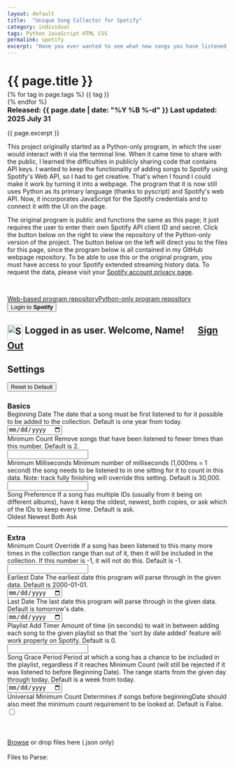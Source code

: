 ```yaml
---
layout: default
title:  "Unique Song Collector for Spotify"
category: individual
tags: Python JavaScript HTML CSS
permalink: spotify
excerpt: "Have you ever wanted to see what new songs you have listened to in a span of a year? Well, I have, and that is why I started this project! What it does is take in your Spotify extended streaming history data and parse those files to find every unique song you've listened to (as long as they fit the settings). It then removes songs so that all that remains are songs that had been listened to for the first time in the given date range. Afterwards, you may download the results as a .json file, and even add all of these songs to a Spotify playlist automatically! The program houses numerous settings, so that you can fully utilize it to your liking and have it be adaptable to any unique use cases."
---
```


<html lang="en">
  <head>
    <script src="/Portfolio/mini-coi.js" scope="./"></script>
    <!-- Recommended meta tags -->
    <meta charset="UTF-8">
    <meta name="viewport" content="width=device-width,initial-scale=1.0">
    <!-- PyScript CSS -->
    <link rel="stylesheet" href="https://pyscript.net/releases/2025.5.1/core.css">
    <!--CSS-->
    <link rel="stylesheet" href="/Portfolio/stylesheets/posts.css">
    <link rel="stylesheet" href="/Portfolio/stylesheets/posts/spotify_parse.css">
    <!-- This script tag bootstraps PyScript -->
    <script type="module" src="https://pyscript.net/releases/2025.5.1/core.js"></script>
    <!-- Javascript -->
    <script src="/Portfolio/spotify_parsing/JS/spotifyAPI.js" type="module"></script>
    <script src="/Portfolio/spotify_parsing/JS/spotifyAccountRetreiver.js" type="module"></script>
    <script src="/Portfolio/spotify_parsing/JS/settings.js" type="module"></script>
    <script src="/Portfolio/spotify_parsing/JS/fileReader.js" type="module"></script>
  </head>
  <body>
    <!--Post intro-->
    <div class="section" style="background: var(--color-bg2-gradient); box-shadow: var(--shadow);">
      <h1 style="margin-bottom: 5px;">{{ page.title }}</h1>
      <div class="tags">
        {% for tag in page.tags %}
          <span class="tag">{{ tag }}</span>
          <div style="width: 10px;"></div>
        {% endfor %}
      </div>
      <div class="tags"> <!--Dates-->
        <span style="font-size: 12pt; font-weight: bold;">Released: {{ page.date | date: "%Y %B %-d" }}</span>
        <span style="flex: 1; font-size: 12pt; text-align: right; font-weight: bold;">Last updated: 2025 July 31</span>
      </div>
      <p>
        {{ page.excerpt }}
      </p>
      <p>
        This project originally started as a Python-only program, in which the user would interact with it via the terminal line. When it came time to share with the public, I learned the difficulties in publicly sharing code that contains API keys. I wanted to keep the functionality of adding songs to Spotify using Spotify's Web API, so I had to get creative. That's when I found I could make it work by turning it into a webpage. The program that it is now still uses Python as its primary language (thanks to pyscript) and Spotify's web API. Now, it incorporates JavaScript for the Spotify credentials and to connect it with the UI on the page.
      </p>
      <p>
        The original program is public and functions the same as this page; it just requires the user to enter their own Spotify API client ID and secret. Click the button below on the right to view the repository of the Python-only version of the project. The button below on the left will direct you to the files for this page, since the program below is all contained in my GitHub webpage repository. To be able to use this or the original program, you must have access to your Spotify extended streaming history data. To request the data, please visit your <a href="https://www.spotify.com/us/account/privacy/">Spotify account privacy page</a>.
      </p>
      <div style="display: flex; padding-top: 30px;">
        <a href="https://github.com/TKothenbeutel/Portfolio/tree/main/spotify_parsing" class="gitLink">Web-based program repository</a>
        <a href="https://github.com/TKothenbeutel/Unique-Spotify-Songs" class="gitLink">Python-only program repository</a>
      </div>
    </div>

  <!--Contents-->
  <div id="container">
    <!--Sign in to Spotify-->
    <button id="spotifySignIn">Login to <b>Spotify</b></button>
    <h2 id="loggedInText">
      <img src="/Portfolio/images/icons/Spotify_parsing/spotifyIcon.png" alt="Spotify Logo" style="width:35px; vertical-align:top;">
      Logged in as <span id="spotifyId">user</span>. Welcome, <span id="displayName">Name</span>!
      &emsp; <a id="signOutButton" href="#spotifySignIn">Sign Out</a>
    </h2>
    <!--Settings-->
    <div id="settingsContainer">
      <div style="position:relative;">
        <h2>Settings</h2>
        <button id="resetSettings">Reset to Default</button>
      </div>
      <h3 style="margin-bottom:0;">Basics</h3>
      <div id="basicSettings">
        <div><div class="tooltip tooltipFirst">Beginning Date
          <span class="tooltiptext">The date that a song must be first listened to for it possible to be added to the collection. Default is one year from today.</span>
          </div> 
          <input required type="date" id="beginningDate">
        </div>
        <div><div class="tooltip">Minimum Count
          <span class="tooltiptext">Remove songs that have been listened to fewer times than this number. Default is 2.</span>
          </div> 
          <input required type="number" id="minCount" min=0>
        </div>
        <div><div class="tooltip">Minimum Milliseconds
          <span class="tooltiptext">Minimum number of milliseconds (1,000ms = 1 second) the song needs to be listened to in one sitting for it to count in this data. Note: track fully finishing will override this setting. Default is 30,000.</span>
          </div> 
          <input required type="number" id="minMS" min=0>
        </div>
        <div style="align-items:center;"><div class="tooltip tooltipLast">Song Preference
          <span class="tooltiptext">If a song has multiple IDs (usually from it being on different albums), have it keep the oldest, newest, both copies, or ask which of the IDs to keep every time. Default is ask.</span>
          </div> 
          <div id="songPreference">
            <input type="radio" name="songPref" id="oldest" value="oldest" hidden>
            <label for="oldest">Oldest</label>
            <input type="radio" name="songPref" id="newest" value="newest" hidden>
            <label for="newest">Newest</label>
            <input type="radio" name="songPref" id="both" value="both" hidden>
            <label for="both">Both</label>
            <input type="radio" name="songPref" id="ask" value="ask" hidden>
            <label for="ask">Ask</label>
          </div>
        </div>
      </div>
      <hr>
      <h3 style="margin-top:0; margin-bottom:0;">Extra</h3>
      <div id="extraSettings">
        <div><div class="tooltip tooltipFirst">Minimum Count Override
          <span class="tooltiptext">If a song has been listened to this many more times in the collection range than out of it, then it will be included in the collection. If this number is -1, it will not do this. Default is -1.</span>
          </div> 
          <input required type="number" id="minCountOverride" min="-1">
        </div>
        <div><div class="tooltip tooltipFirst">Earliest Date
          <span class="tooltiptext">The earliest date this program will parse through in the given data. Default is 2000-01-01.</span>
          </div> 
          <input required type="date" id="earliestDate">
        </div>
        <div><div class="tooltip">Last Date
          <span class="tooltiptext">The last date this program will parse through in the given data. Default is tomorrow's date.</span>
          </div> 
          <input required type="date" id="lastDate">
        </div>
        <div><div class="tooltip">Playlist Add Timer
          <span class="tooltiptext">Amount of time (in seconds) to wait in between adding each song to the given playlist so that the 'sort by date added' feature will work properly on Spotify. Default is 0.</span>
          </div> 
          <input required type="number" id="playlistAddTimer" min="0" step="0.01">
        </div>
        <div><div class="tooltip tooltipLast">Song Grace Period
          <span class="tooltiptext">Period at which a song has a chance to be included in the playlist, regardless if it reaches Minimum Count (will still be rejected if it was listened to before Beginning Date). The range starts from the given day through today. Default is a week from today.</span>
          </div> 
          <input required type="date" id="songGracePeriod">
        </div>
        <div><div class="tooltip tooltipLast">Universal Minimum Count
          <span class="tooltiptext">Determines if songs before beginningDate should also meet the minimum count requirement to be looked at. Default is False.</span>
          </div> 
          <input type="checkbox" id="universalMinCount" min=0>
        </div>
      </div>
    </div>
    <br><br>
    <!--Song choice-->
    <div id="dupSongChoice" style="display:none;">
      <div id="song1">
          <img id="song1Cover" crossorigin="anonymous">
          <p>Album: <span id="song1Album" class="dupInfo">ALBUM</span></p>
          <p>First Listened: <span id="song1First" class="dupInfo">TIMESTAMP</span></p>
          <p>Listen Count: <span id="song1Count" class="dupInfo">NUMBER</span></p>
      </div>
      <div id="songInfo">
          <div id="dupSongName" class="dupInfo">SONG</div>
          <div>by: <span id="dupSongArtist" class="dupInfo">ARTIST</span></div>
          <div style="height:16pt;"></div>
          <div id="dupSongBottom">
            <button id="dupSongBoth">Both</button>
            <div style="display: flex; flex-direction: row; align-items: center;"><div class="tooltip">Keep Older Timestamp?
              <span class="tooltiptext">When checked: regardless if you choose the left or right option, the timestamp on the left will be preserved, to better show the first time you heard this song.</span>
              </div>
              <input type="checkbox" id="olderTSKeep" checked="" style="margin-left: 8pt;">
            </div>
          </div>
      </div>
      <div id="song2">
          <img id="song2Cover" crossorigin="anonymous">
          <p>Album: <span id="song2Album" class="dupInfo">ALBUM</span></p>
          <p>First Listened: <span id="song2First" class="dupInfo">TIMESTAMP</span></p>
          <p>Listen Count: <span id="song2Count" class="dupInfo">NUMBER</span></p>
      </div>
    </div>
    <!--Terminal--
    <script id="pyTerminal" src="/Portfolio/spotify_parsing/test.py" type="py" config="/spotify_parsing/pyscript.toml" worker async terminal></script>
    <---->
    <script src="/Portfolio/spotify_parsing/main.py" type="py" config="/Portfolio/spotify_parsing/pyscript.toml" worker terminal></script>
    <!---->
    <!--Results-->
    <a id="resultsDownload" download="newFileName" style="display:none;">Download Results</a>
    <!--File upload-->
    <input type="file" accept=".json" id="dataUpload" hidden multiple><br>
    <label for="dataUpload" id="fileBox"><u>Browse</u>&nbsp;or drop files here (.json only)</label><br>
    <!--File upload notification block-->
    <div id="filesContainer">
      <div class="fileImported" hidden>
        <img class="trashButton" src="/Portfolio/images/icons/Spotify_parsing/trashCanIcon.svg" alt="Remove file?" style="width:12pt; vertical-align:top;">
        <p style="display:inline;">Imported _file_</p>
      </div>
      <!--Containers for files-->
      <div id="forceRemoveFiles" hidden>
        <label>Force Remove Files:</label>
      </div>
      <div id="forceAddFiles" hidden>
        <br>
        <label>Force Add Files:</label>
      </div>
      <div id="parsingFiles">
        <br>
        <label>Files to Parse:</label>
      </div>
    </div>
    <br><br>
  </div></body>
</html>


